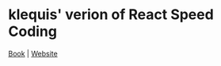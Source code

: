 # klequis' verion of React Speed Coding

[Book](https://leanpub.com/reactspeedcoding) | [Website](https://reactspeed.com)
